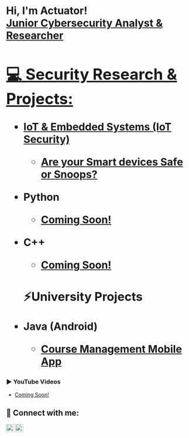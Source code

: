 <h1>Hi, I'm Actuator! <br/><a href="https://github.com/actuator">Junior Cybersecurity Analyst & Researcher</a> <a href="https://www.linkedin.com/in/"> 

<h2>💻 Security Research & Projects:</h2>

- <b>IoT & Embedded Systems (IoT Security)</b>
  - [Are your Smart devices Safe or Snoops?](https://github.com/actuator)


- <b>Python</b>
  - [Coming Soon!](https://github.com/actuator)
  
- <b>C++</b>
  - [Coming Soon!](https://github.com/actuator)
  
  <h3>⚡University Projects</h3>
- <b>Java (Android)</b>
  - [Course Management Mobile App](https://github.com/actuator/Course_Management_Android_App)
   
<h3>▶️ YouTube Videos</h3>

- [Coming Soon!](https://www.youtube.com/watch?v=)


<h2> 💬 Connect with me:</h2>

[<img align="left" alt="Actuator | YouTube" width="22px" src="https://cdn.jsdelivr.net/npm/simple-icons@v3/icons/youtube.svg" />][youtube]
[<img align="left" alt="Actuator | LinkedIn" width="22px" src="https://cdn.jsdelivr.net/npm/simple-icons@v3/icons/linkedin.svg" />][linkedin]


[youtube]: https://www.youtube.com/c/
[linkedin]: https://linkedin.com/in/
  
  
 
<!--



- 🔭 I’m currently working on ...
- 🌱 I’m currently learning ...
- 👯 I’m looking to collaborate on ...
- 🤔 I’m looking for help with ...
- 💬 Ask me about ...
- 📫 How to reach me: ...
- ⚡ Fun fact: ...
-->
